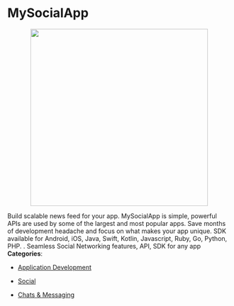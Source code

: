 # MySocialApp

<p align="center">
    <img width="400" src="https://raw.githubusercontent.com/awesome-apis/awesome-apis/apis/mysocialapp/logo_256x256.png" />
</p>


Build scalable news feed for your app. MySocialApp is simple, powerful APIs are used by some of the largest and most popular apps.  Save months of development headache and focus on what makes your app unique. SDK available for Android, iOS, Java, Swift, Kotlin, Javascript, Ruby, Go, Python, PHP. . Seamless Social Networking features, API, SDK for any app
**Categories**:

- [Application Development](https://github/awesome-apis/awesome-apis#application-development)

- [Social](https://github/awesome-apis/awesome-apis#social)

- [Chats & Messaging](https://github/awesome-apis/awesome-apis#chats-and-messaging)



